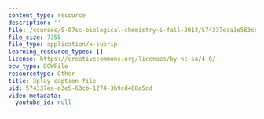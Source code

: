 ```yaml
---
content_type: resource
description: ''
file: /courses/5-07sc-biological-chemistry-i-fall-2013/574337eaa3e563cb12743b9cd408a5dd_nctbjbX6E.srt
file_size: 7358
file_type: application/x-subrip
learning_resource_types: []
license: https://creativecommons.org/licenses/by-nc-sa/4.0/
ocw_type: OCWFile
resourcetype: Other
title: 3play caption file
uid: 574337ea-a3e5-63cb-1274-3b9cd408a5dd
video_metadata:
  youtube_id: null
---
```

